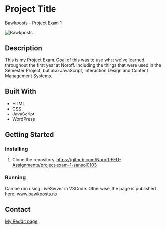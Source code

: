 # Project Title

Bawkposts - Project Exam 1

![Bawkposts](https://github.com/Noroff-FEU-Assignments/project-exam-1-sansol0103/assets/111610223/573b3ea0-676f-4ba9-b53b-3bd59f3104f6)

## Description

This is my Project Exam. Goal of this was to use what we've learned throughout the first year at Noroff. Including the things that were used in the Semester Project, but also JavaScript, Interaction Design and Content Management Systems.

## Built With

- HTML
- CSS
- JavaScript
- WordPress

## Getting Started

### Installing

1. Clone the repository: https://github.com/Noroff-FEU-Assignments/project-exam-1-sansol0103

### Running 

Can be run using LiveServer in VSCode. Otherwise, the page is published here: www.bawkposts.no

## Contact

[My Reddit page](https://www.reddit.com/user/ssolberg01)
